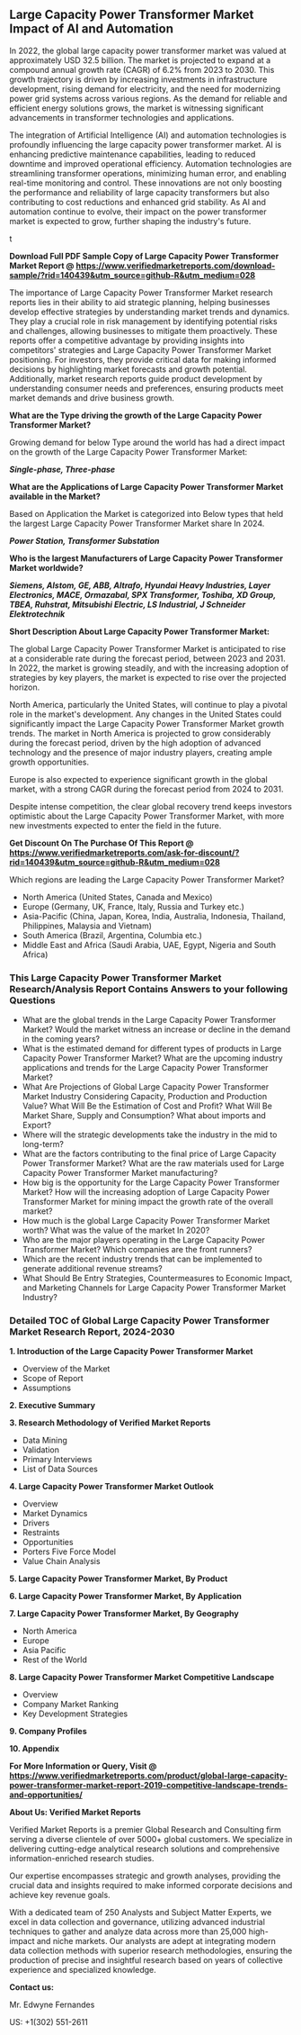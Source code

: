 <h2>Large Capacity Power Transformer Market Impact of AI and Automation</h2><p>In 2022, the global large capacity power transformer market was valued at approximately USD 32.5 billion. The market is projected to expand at a compound annual growth rate (CAGR) of 6.2% from 2023 to 2030. This growth trajectory is driven by increasing investments in infrastructure development, rising demand for electricity, and the need for modernizing power grid systems across various regions. As the demand for reliable and efficient energy solutions grows, the market is witnessing significant advancements in transformer technologies and applications.</p><p>The integration of Artificial Intelligence (AI) and automation technologies is profoundly influencing the large capacity power transformer market. AI is enhancing predictive maintenance capabilities, leading to reduced downtime and improved operational efficiency. Automation technologies are streamlining transformer operations, minimizing human error, and enabling real-time monitoring and control. These innovations are not only boosting the performance and reliability of large capacity transformers but also contributing to cost reductions and enhanced grid stability. As AI and automation continue to evolve, their impact on the power transformer market is expected to grow, further shaping the industry's future.</p>t</p><p id="" class=""><strong>Download Full PDF Sample Copy of Large Capacity Power Transformer Market Report @ <a href="https://www.verifiedmarketreports.com/download-sample/?rid=140439&utm_source=github-R&utm_medium=028" target="_blank">https://www.verifiedmarketreports.com/download-sample/?rid=140439&utm_source=github-R&utm_medium=028</a></strong></p><p>The importance of&nbsp;Large Capacity Power Transformer Market research reports lies in their ability to aid strategic planning, helping businesses develop effective strategies by understanding market trends and dynamics. They play a crucial role in risk management by identifying potential risks and challenges, allowing businesses to mitigate them proactively. These reports offer a competitive advantage by providing insights into competitors' strategies and Large Capacity Power Transformer Market positioning. For investors, they provide critical data for making informed decisions by highlighting market forecasts and growth potential. Additionally, market research reports guide product development by understanding consumer needs and preferences, ensuring products meet market demands and drive business growth.</p><p><strong>What are the&nbsp;Type driving the growth of the Large Capacity Power Transformer Market?</strong></p><p id="" class="">Growing demand for below Type around the world has had a direct impact on the growth of the Large Capacity Power Transformer Market:</p><em><strong>Single-phase, Three-phase</strong></em></p><strong>What are the&nbsp;Applications&nbsp;of Large Capacity Power Transformer Market available in the Market?</strong></p><p id="" class="">Based on Application the Market is categorized into Below types that held the largest Large Capacity Power Transformer Market share In 2024.</p><em><strong>Power Station, Transformer Substation</strong></em></p><strong>Who is the largest Manufacturers of Large Capacity Power Transformer Market worldwide?</strong></p><p><em><strong>Siemens, Alstom, GE, ABB, Altrafo, Hyundai Heavy Industries, Layer Electronics, MACE, Ormazabal, SPX Transformer, Toshiba, XD Group, TBEA, Ruhstrat, Mitsubishi Electric, LS Industrial, J Schneider Elektrotechnik</strong></em></p><p id="" class=""><strong>Short Description About Large Capacity Power Transformer Market:</strong></p><p>The global Large Capacity Power Transformer Market is anticipated to rise at a considerable rate during the forecast period, between 2023 and 2031. In 2022, the market is growing steadily, and with the increasing adoption of strategies by key players, the market is expected to rise over the projected horizon.</p><p>North America, particularly the United States, will continue to play a pivotal role in the market's development. Any changes in the United States could significantly impact the Large Capacity Power Transformer Market growth trends. The market in North America is projected to grow considerably during the forecast period, driven by the high adoption of advanced technology and the presence of major industry players, creating ample growth opportunities.</p><p>Europe is also expected to experience significant growth in the global market, with a strong CAGR during the forecast period from 2024 to 2031.</p><p>Despite intense competition, the clear global recovery trend keeps investors optimistic about the Large Capacity Power Transformer Market, with more new investments expected to enter the field in the future.</p><p id="" class=""><strong>Get Discount On The Purchase Of This Report @ <a href="https://www.verifiedmarketreports.com/ask-for-discount/?rid=140439&utm_source=github-R&utm_medium=028" target="_blank">https://www.verifiedmarketreports.com/ask-for-discount/?rid=140439&utm_source=github-R&utm_medium=028</a></strong></p>Which regions are leading the Large Capacity Power Transformer Market?</p><ul><li>North America (United States, Canada and Mexico)</li><li>Europe (Germany, UK, France, Italy, Russia and Turkey etc.)</li><li>Asia-Pacific (China, Japan, Korea, India, Australia, Indonesia, Thailand, Philippines, Malaysia and Vietnam)</li><li>South America (Brazil, Argentina, Columbia etc.)</li><li>Middle East and Africa (Saudi Arabia, UAE, Egypt, Nigeria and South Africa)</li></ul><h3 id="" class="">This Large Capacity Power Transformer Market Research/Analysis Report Contains Answers to your following Questions</h3><ul><li>What are the global trends in the Large Capacity Power Transformer Market? Would the market witness an increase or decline in the demand in the coming years?</li><li>What is the estimated demand for different types of products in Large Capacity Power Transformer Market? What are the upcoming industry applications and trends for the Large Capacity Power Transformer Market?</li><li>What Are Projections of Global Large Capacity Power Transformer Market Industry Considering Capacity, Production and Production Value? What Will Be the Estimation of Cost and Profit? What Will Be Market Share, Supply and Consumption? What about imports and Export?</li><li>Where will the strategic developments take the industry in the mid to long-term?</li><li>What are the factors contributing to the final price of Large Capacity Power Transformer Market? What are the raw materials used for Large Capacity Power Transformer Market manufacturing?</li><li>How big is the opportunity for the Large Capacity Power Transformer Market? How will the increasing adoption of Large Capacity Power Transformer Market for mining impact the growth rate of the overall market?</li><li>How much is the global Large Capacity Power Transformer Market worth? What was the value of the market In 2020?</li><li>Who are the major players operating in the Large Capacity Power Transformer Market? Which companies are the front runners?</li><li>Which are the recent industry trends that can be implemented to generate additional revenue streams?</li><li>What Should Be Entry Strategies, Countermeasures to Economic Impact, and Marketing Channels for Large Capacity Power Transformer Market Industry?</li></ul><h3 id="" class="">Detailed TOC of Global Large Capacity Power Transformer Market Research Report, 2024-2030</h3><p id="" class=""><strong>1. Introduction of the Large Capacity Power Transformer Market</strong></p><ul><li>Overview of the Market</li><li>Scope of Report</li><li>Assumptions</li></ul><p id="" class=""><strong>2. Executive Summary</strong></p><p id="" class=""><strong>3. Research Methodology of Verified Market Reports</strong></p><ul><li>Data Mining</li><li>Validation</li><li>Primary Interviews</li><li>List of Data Sources</li></ul><p id="" class=""><strong>4. Large Capacity Power Transformer Market Outlook</strong></p><ul><li>Overview</li><li>Market Dynamics</li><li>Drivers</li><li>Restraints</li><li>Opportunities</li><li>Porters Five Force Model</li><li>Value Chain Analysis</li></ul><p id="" class=""><strong>5. Large Capacity Power Transformer Market, By Product</strong></p><p id="" class=""><strong>6. Large Capacity Power Transformer Market, By Application</strong></p><p id="" class=""><strong>7. Large Capacity Power Transformer Market, By Geography</strong></p><ul><li>North America</li><li>Europe</li><li>Asia Pacific</li><li>Rest of the World</li></ul><p id="" class=""><strong>8. Large Capacity Power Transformer Market Competitive Landscape</strong></p><ul><li>Overview</li><li>Company Market Ranking</li><li>Key Development Strategies</li></ul><p id="" class=""><strong>9. Company Profiles</strong></p><p id="" class=""><strong>10. Appendix</strong></p><p id="" class=""><strong>For More Information or Query, Visit @ <a href="https://www.verifiedmarketreports.com/product/global-large-capacity-power-transformer-market-report-2019-competitive-landscape-trends-and-opportunities/" target="_blank">https://www.verifiedmarketreports.com/product/global-large-capacity-power-transformer-market-report-2019-competitive-landscape-trends-and-opportunities/</a></strong></p><p id="" class=""><strong>About Us: Verified Market Reports</strong></p><p id="" class="">Verified Market Reports is a premier Global Research and Consulting firm serving a diverse clientele of over 5000+ global customers. We specialize in delivering cutting-edge analytical research solutions and comprehensive information-enriched research studies.</p><p id="" class="">Our expertise encompasses strategic and growth analyses, providing the crucial data and insights required to make informed corporate decisions and achieve key revenue goals.</p><p id="" class="">With a dedicated team of 250 Analysts and Subject Matter Experts, we excel in data collection and governance, utilizing advanced industrial techniques to gather and analyze data across more than 25,000 high-impact and niche markets. Our analysts are adept at integrating modern data collection methods with superior research methodologies, ensuring the production of precise and insightful research based on years of collective experience and specialized knowledge.</p><p id="" class=""><strong>Contact us:</strong></p><p id="" class="">Mr. Edwyne Fernandes</p><p id="" class="">US: +1(302) 551-2611</p>
